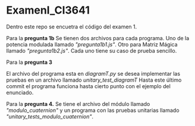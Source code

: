 # ExamenI_CI3641
Dentro este repo se encuetra el código del examen 1.

Para la **pregunta 1b** 
Se tienen dos archivos para cada programa. 
Uno de la potencia modulada llamado *"pregunta1b1.js"*. 
Otro para Matriz Mágica llamado *"pregunta1b2.js"*. 
Cada uno tiene su caso de prueba sencillo.

Para la **pregunta 3**

El archivo del programa esta en *diagramT.py* se desea implementar las pruebas en un archivo llamado *unitary_test_diagramT*
Hasta este último commit el programa funciona hasta cierto punto con el ejemplo del enunciado.

Para la **pregunta 4.** 
Se tiene el archivo del módulo llamado *"modulo_cuaternion"*
y un programa con las pruebas unitarias llamado *"unitary_tests_modulo_cuaternion"*.
